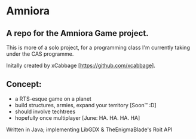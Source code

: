 Amniora 
========

A repo for the Amniora Game project. 
----------
This is more of a solo project, for a programming class I'm currently taking under the CAS programme.

Initally created by xCabbage 	[https://github.com/xcabbage].

Concept:
----------

- a RTS-esque game on a planet
- build structures, armies, expand your territory [Soon™ :D]
- should involve techtrees
- hopefully once multiplayer [June: HA. HA. HA. HA]

Written in Java; implementing LibGDX & TheEnigmaBlade's Roit API